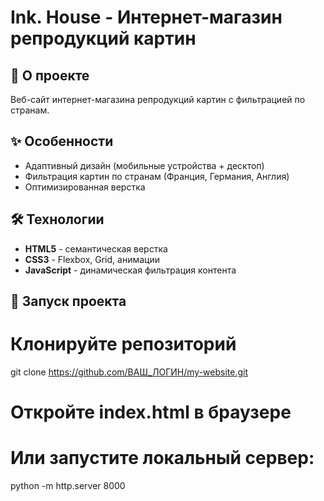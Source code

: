 # Ink. House - Интернет-магазин репродукций картин

## 🎨 О проекте
Веб-сайт интернет-магазина репродукций картин с фильтрацией по странам.

## ✨ Особенности
- Адаптивный дизайн (мобильные устройства + десктоп)
- Фильтрация картин по странам (Франция, Германия, Англия)
- Оптимизированная верстка

## 🛠 Технологии
- **HTML5** - семантическая верстка
- **CSS3** - Flexbox, Grid, анимации
- **JavaScript** - динамическая фильтрация контента

## 🚀 Запуск проекта
# Клонируйте репозиторий
git clone https://github.com/ВАШ_ЛОГИН/my-website.git

# Откройте index.html в браузере
# Или запустите локальный сервер:
python -m http.server 8000
